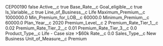 <?xml version="1.0" encoding="UTF-8"?>
<CustomMetadata xmlns="http://soap.sforce.com/2006/04/metadata" xmlns:xsi="http://www.w3.org/2001/XMLSchema-instance" xmlns:xsd="http://www.w3.org/2001/XMLSchema">
    <label>CEP00190</label>
    <protected>false</protected>
    <values>
        <field>Active__c</field>
        <value xsi:type="xsd:boolean">true</value>
    </values>
    <values>
        <field>Base_Rate__c</field>
        <value xsi:nil="true"/>
    </values>
    <values>
        <field>Goal_eligible__c</field>
        <value xsi:type="xsd:boolean">true</value>
    </values>
    <values>
        <field>Is_Variable__c</field>
        <value xsi:type="xsd:boolean">true</value>
    </values>
    <values>
        <field>Line_of_Business__c</field>
        <value xsi:type="xsd:string">Life</value>
    </values>
    <values>
        <field>Maximum_Premium__c</field>
        <value xsi:type="xsd:double">1000000.0</value>
    </values>
    <values>
        <field>Min_Premium_for_LOB__c</field>
        <value xsi:type="xsd:double">60000.0</value>
    </values>
    <values>
        <field>Minimum_Premium__c</field>
        <value xsi:type="xsd:double">60000.0</value>
    </values>
    <values>
        <field>Plan_Year__c</field>
        <value xsi:type="xsd:string">2020</value>
    </values>
    <values>
        <field>Premium_Level__c</field>
        <value xsi:type="xsd:string">2</value>
    </values>
    <values>
        <field>Premium_Rate_Tier_1__c</field>
        <value xsi:type="xsd:double">0.02</value>
    </values>
    <values>
        <field>Premium_Rate_Tier_2__c</field>
        <value xsi:type="xsd:double">0.01</value>
    </values>
    <values>
        <field>Premium_Rate_Tier_3__c</field>
        <value xsi:type="xsd:double">0.0</value>
    </values>
    <values>
        <field>Product_Type__c</field>
        <value xsi:type="xsd:string">Life - Case size &gt;$60k</value>
    </values>
    <values>
        <field>Rate__c</field>
        <value xsi:type="xsd:double">0.0</value>
    </values>
    <values>
        <field>Sales_Type__c</field>
        <value xsi:type="xsd:string">New Business</value>
    </values>
    <values>
        <field>Unit_of_Measure__c</field>
        <value xsi:type="xsd:string">Premium</value>
    </values>
</CustomMetadata>
